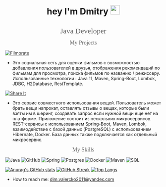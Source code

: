 <div id="header" align="center">

[//]: # (<img src="https://media.giphy.com/media/1sgetPM00wWqJpVUTl/giphy.gif" width="300" alt=""/>)
<h1>
  hey I'm Dmitry
  <img src="https://media.giphy.com/media/hvRJCLFzcasrR4ia7z/giphy.gif" width="30px"/>
</h1>
<img src="https://komarev.com/ghpvc/?username=DmitreeV&style=flat-square&color=000000" alt=""/>
</div>


<p align="center"><font color="696969" size ="5" face ="Tahoma">Java Developer</font></p>

<p align="center"><font color="696969" size ="4" face ="Tahoma">My Projects</font></p>

[![Filmorate](https://img.shields.io/badge/-Filmorate-000000?style=for-the-badge&logo=GitHub)](https://github.com/DmitreeV/java-filmorate)

- Это социальная сеть для оценки фильмов с возможностью добавления пользователей в друзья, отображения рекомендаций по
  фильмам для просмотра, поиска фильмов по названию / режиссеру. Использованные технологии :
  Java 11, Maven, Spring-Boot, Lombok, JDBC, H2Database, RestTemplate.

[![Share It](https://img.shields.io/badge/-ShareIt-000000?style=for-the-badge&logo=GitHub)](https://github.com/DmitreeV/java-shareit)

- Это сервис совместного использования вещей. Пользователь может брать вещи напрокат, оставлять отзывы о вещах, которые были взяты им в шеринг, создавать запрос если нужной вещи еще нет на платформе. Приложение состоит из нескольких микросервисов. REST-сервисы с использованием Spring-Boot, Maven, Lombok, взаимодействие с базой данных (PostgreSQL) с использованием Hibernate, Docker. База данных также подключается как отдельный микросервис.
<p align="center"><font color="696969" size ="4" face ="Tahoma">My Skills</font></p>

![Java](https://img.shields.io/badge/-Java-FFF8DC?style=for-the-badge&logo=java)
![GitHub](https://img.shields.io/badge/-GitHub-000000?style=for-the-badge&logo=GitHub)
![Spring](https://img.shields.io/badge/-Spring-7FFF00?style=for-the-badge&logo=Spring)
![Postgres](https://img.shields.io/badge/-Postgres-B0E0E6?style=for-the-badge&logo=PostgreSQL)
![Docker](https://img.shields.io/badge/-Docker-87CEFA?style=for-the-badge&logo=Docker)
![Maven](https://img.shields.io/badge/-Maven-696969?style=for-the-badge&logo=Maven)
![SQL](https://img.shields.io/badge/-SQL-FFEBCD?style=for-the-badge&logo=mysql)


[![Anurag's GitHub stats](https://github-readme-stats.vercel.app/api?username=DmitreeV&show_icons=true&theme=dark)](https://github.com/anuraghazra/github-readme-stats)
[![GitHub Streak](http://github-readme-streak-stats.herokuapp.com?user=DmitreeV&theme=dark&background=000000)](https://git.io/streak-stats)
[![Top Langs](https://github-readme-stats.vercel.app/api/top-langs/?username=DmitreeV&layout=compact&theme=vision-friendly-dark)](https://github.com/anuraghazra/github-readme-stats)
- How to reach me: dim.valercko2011@yandex.com